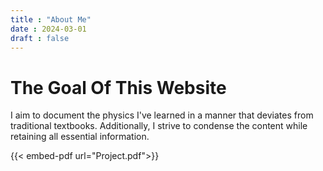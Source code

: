```yaml
---
title : "About Me"
date : 2024-03-01
draft : false
---
```

# The Goal Of This Website
I aim to document the physics I've learned in a manner that deviates from traditional textbooks. Additionally, I strive to condense the content while retaining all essential information.



{{< embed-pdf url="Project.pdf">}}